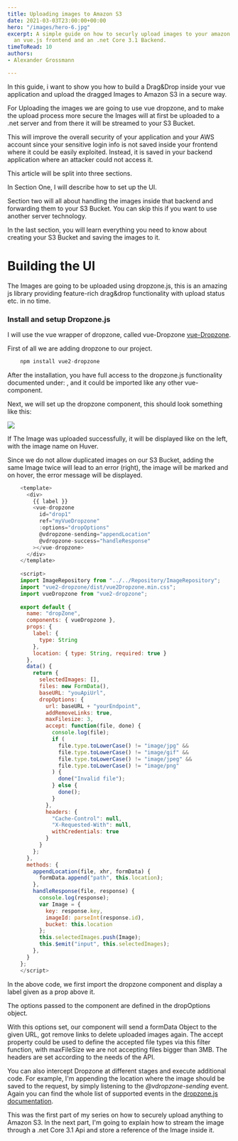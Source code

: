 ```yaml
---
title: Uploading images to Amazon S3
date: 2021-03-03T23:00:00+00:00
hero: "/images/hero-6.jpg"
excerpt: A simple guide on how to securly upload images to your amazon S3 Bucket from
  an vue.js frontend and an .net Core 3.1 Backend.
timeToRead: 10
authors:
- Alexander Grossmann

---
```

In this guide, i want to show you how to build a Drag&Drop inside your vue application and upload the dragged Images to Amazon S3 in a secure way.

For Uploading the images we are going to use vue dropzone, and to make the upload process more secure the Images will at first be uploaded to a .net server and from there it will be streamed to your S3 Bucket.

This will improve the overall security of your application and your AWS account since your sensitive login info is not saved inside your frontend where it could be easily exploited. Instead, it is saved in your backend application where an attacker could not access it.

This article will be split into three sections.

In Section One, I will describe how to set up the UI.

Section two will all about handling the images inside that backend and forwarding them to your S3 Bucket.  You can skip this if you want to use another server technology.

In the last section, you will learn everything you need to know about creating your S3 Bucket and saving the images to it.

# Building the UI

The Images are going to be uploaded using dropzone.js, this is an amazing js library providing feature-rich drag&drop functionality with upload status etc. in no time.

### Install and setup Dropzone.js

I will use the vue wrapper of dropzone, called vue-Dropzone [vue-Dropzone](https://rowanwins.github.io/vue-dropzone/docs/dist/#/installation "vue-dropzone").

First of all we are adding dropzone to our project.

``` js
    npm install vue2-dropzone
```

After the installation, you have full access to the dropzone.js functionality documented under: , and it could be imported like any other vue-component.

Next, we will set up the dropzone component, this should look something like this:

![](/images/d-d-component.png)

If The Image was uploaded successfully, it will be displayed like on the left, with the image name on Huver.

Since we do not allow duplicated images on our S3 Bucket, adding the same Image twice will lead to an error (right), the image will be marked and on hover, the error message will be displayed.

```js
    <template>
      <div>
        {{ label }}
        <vue-dropzone
          id="drop1"
          ref="myVueDropzone"
          :options="dropOptions"
          @vdropzone-sending="appendLocation"
          @vdropzone-success="handleResponse"
        ></vue-dropzone>
      </div>
    </template>
    
    <script>
    import ImageRepository from "../../Repository/ImageRepository";
    import "vue2-dropzone/dist/vue2Dropzone.min.css";
    import vueDropzone from "vue2-dropzone";
    
    export default {
      name: "dropZone",
      components: { vueDropzone },
      props: {
        label: {
          type: String
        },
        location: { type: String, required: true }
      },
      data() {
        return {
          selectedImages: [],
          files: new FormData(),
          baseURL: "youApiUrl",
          dropOptions: {
            url: baseURL + "yourEndpoint",
            addRemoveLinks: true,
            maxFilesize: 3,
            accept: function(file, done) {
              console.log(file);
              if (
                file.type.toLowerCase() != "image/jpg" &&
                file.type.toLowerCase() != "image/gif" &&
                file.type.toLowerCase() != "image/jpeg" &&
                file.type.toLowerCase() != "image/png"
              ) {
                done("Invalid file");
              } else {
                done();
              }
            },
            headers: {
              "Cache-Control": null,
              "X-Requested-With": null,
              withCredentials: true
            }
          }
        };
      },
      methods: {
        appendLocation(file, xhr, formData) {
          formData.append("path", this.location);
        },
        handleResponse(file, response) {
          console.log(response);
          var Image = {
            key: response.key,
            imageId: parseInt(response.id),
            bucket: this.location
          };
          this.selectedImages.push(Image);
          this.$emit("input", this.selectedImages);
        },
      }
    };
    </script>
```

In the above code, we first import the dropzone component and display a label given as a prop above it.

The options passed to the component are defined in the dropOptions object.

With this options set, our component will send a formData Object to the given URL, got remove links to delete uploaded images again. The accept property could be used to define the accepted file types via this filter function, with maxFileSize we are not accepting files bigger than 3MB. The headers are set according to the needs of the API.

You can also intercept Dropzone at different stages and execute additional code. For example, I'm appending the location where the image should be saved to the request, by simply listening to the _@vdropzone-sending_ event. Again you can find the whole list of supported events in the  [dropzone.js documentation](https://www.dropzonejs.com/ "dropzone.js docs").

This was the first part of my series on how to securely upload anything to Amazon S3. In the next part, I'm going to explain how to stream the image through a .net Core 3.1 Api and store a reference of the Image inside it.